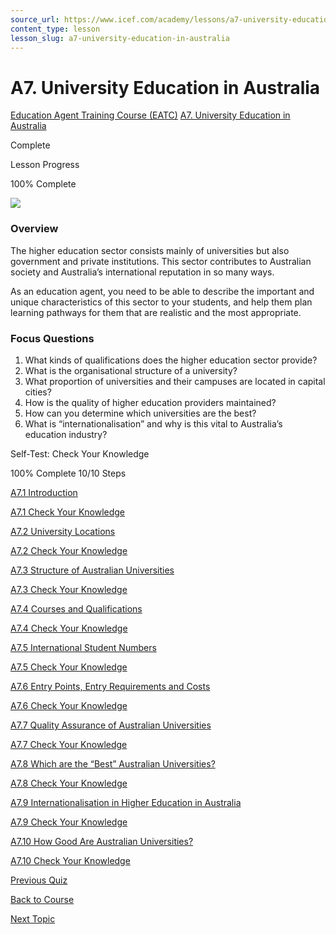 ```yaml
---
source_url: https://www.icef.com/academy/lessons/a7-university-education-in-australia/
content_type: lesson
lesson_slug: a7-university-education-in-australia
---
```


# A7. University Education in Australia

[Education Agent Training Course (EATC)](https://www.icef.com/academy/courses/education-agent-training-course-eatc/) [A7. University Education in Australia](https://www.icef.com/academy/lessons/a7-university-education-in-australia/)

Complete

Lesson Progress 

100% Complete 

![](https://www.icef.com/academy/wp-content/uploads/2022/09/pexels-buro-millennial-1438072-1024x684.jpg)

### Overview

The higher education sector consists mainly of universities but also government and private institutions. This sector contributes to Australian society and Australia’s international reputation in so many ways.

As an education agent, you need to be able to describe the important and unique characteristics of this sector to your students, and help them plan learning pathways for them that are realistic and the most appropriate.

### Focus Questions

  1. What kinds of qualifications does the higher education sector provide?
  2. What is the organisational structure of a university?
  3. What proportion of universities and their campuses are located in capital cities?
  4. How is the quality of higher education providers maintained?
  5. How can you determine which universities are the best?
  6. What is “internationalisation” and why is this vital to Australia’s education industry?



Self-Test: Check Your Knowledge

100% Complete  10/10 Steps 

[ A7.1 Introduction ](https://www.icef.com/academy/topic/a7-1-introduction/)

[ A7.1 Check Your Knowledge ](https://www.icef.com/academy/quizzes/a7-1-check-your-knowledge/)

[ A7.2 University Locations ](https://www.icef.com/academy/topic/a7-2-university-locations/)

[ A7.2 Check Your Knowledge ](https://www.icef.com/academy/quizzes/a7-2-check-your-knowledge/)

[ A7.3 Structure of Australian Universities ](https://www.icef.com/academy/topic/a7-3-structure-of-australian-universities/)

[ A7.3 Check Your Knowledge ](https://www.icef.com/academy/quizzes/a7-3-check-your-knowledge/)

[ A7.4 Courses and Qualifications ](https://www.icef.com/academy/topic/a7-4-courses-and-qualifications/)

[ A7.4 Check Your Knowledge ](https://www.icef.com/academy/quizzes/a7-4-check-your-knowledge/)

[ A7.5 International Student Numbers ](https://www.icef.com/academy/topic/a7-5-international-student-numbers/)

[ A7.5 Check Your Knowledge ](https://www.icef.com/academy/quizzes/a7-5-check-your-knowledge/)

[ A7.6 Entry Points, Entry Requirements and Costs ](https://www.icef.com/academy/topic/a7-6-entry-points-entry-requirements-and-costs/)

[ A7.6 Check Your Knowledge ](https://www.icef.com/academy/quizzes/a7-6-check-your-knowledge/)

[ A7.7 Quality Assurance of Australian Universities ](https://www.icef.com/academy/topic/a7-7-quality-assurance-of-australian-universities/)

[ A7.7 Check Your Knowledge ](https://www.icef.com/academy/quizzes/a7-7-check-your-knowledge/)

[ A7.8 Which are the “Best” Australian Universities? ](https://www.icef.com/academy/topic/a7-8-which-are-the-best-australian-universities/)

[ A7.8 Check Your Knowledge ](https://www.icef.com/academy/quizzes/a7-8-check-your-knowledge/)

[ A7.9 Internationalisation in Higher Education in Australia ](https://www.icef.com/academy/topic/a7-9-internationalisation-in-higher-education-in-australia/)

[ A7.9 Check Your Knowledge ](https://www.icef.com/academy/quizzes/a7-9-check-your-knowledge/)

[ A7.10 How Good Are Australian Universities? ](https://www.icef.com/academy/topic/a7-10-how-good-are-australian-universities/)

[ A7.10 Check Your Knowledge ](https://www.icef.com/academy/quizzes/a7-10-check-your-knowledge/)

[ Previous Quiz ](https://www.icef.com/academy/quizzes/a6-6-check-your-knowledge/)

[Back to Course](https://www.icef.com/academy/courses/education-agent-training-course-eatc/)

[ Next Topic ](https://www.icef.com/academy/topic/a7-1-introduction/)
